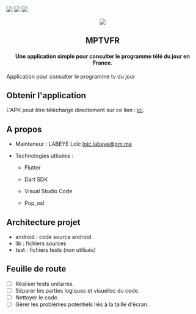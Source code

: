 <a href="https://github.com/nag763/monprogrammetv/blob/main/LICENSE" alt="License"><img src="https://img.shields.io/bower/l/bootstrap"></a>
<a href="https://github.com/nag763/monprogrammetv/releases/latest" alt="GitHub release"><img src="https://img.shields.io/github/v/release/nag763/monprogrammetv" ></a>
<a href="" alt="issues"><img src="https://img.shields.io/github/issues/nag763/monprogrammetv"></a>

<p align="center"><img src="https://github.com/nag763/monprogrammetv/blob/main/logo.png"></img></p>

<h2 align="center">MPTVFR</h2>
<h4 align="center">Une application simple pour consulter le programme télé du jour en France.</h4>

Application pour consulter le programme tv du jour

## Obtenir l'application

L'APK peut être téléchargé directement sur ce lien : [ici](https://github.com/nag763/monprogrammetv/releases/latest).

## A propos

- Mainteneur : LABEYE Loïc <loic.labeye@pm.me>

- Technologies utlisées :

  - Flutter

  - Dart SDK

  - Visual Studio Code

  - Pop_os!

## Architecture projet

- android : code source android
- lib : fichiers sources
- test : fichiers tests (non utilisés)

## Feuille de route

- [ ] Réaliser tests unitaires.
- [ ] Séparer les parties logiques et visuelles du code.
- [ ] Nettoyer le code.
- [ ] Gérer les problèmes potentiels liés à la taille d'écran.

